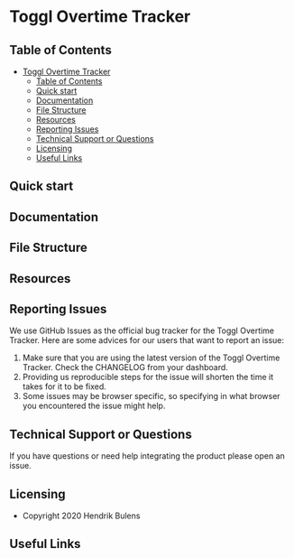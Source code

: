 # Toggl Overtime Tracker

## Table of Contents

- [Toggl Overtime Tracker](#toggl-overtime-tracker)
  - [Table of Contents](#table-of-contents)
  - [Quick start](#quick-start)
  - [Documentation](#documentation)
  - [File Structure](#file-structure)
  - [Resources](#resources)
  - [Reporting Issues](#reporting-issues)
  - [Technical Support or Questions](#technical-support-or-questions)
  - [Licensing](#licensing)
  - [Useful Links](#useful-links)

## Quick start

## Documentation

## File Structure

## Resources

## Reporting Issues

We use GitHub Issues as the official bug tracker for the Toggl Overtime Tracker. Here are some advices for our users that want to report an issue:

1. Make sure that you are using the latest version of the Toggl Overtime Tracker. Check the CHANGELOG from your dashboard.
2. Providing us reproducible steps for the issue will shorten the time it takes for it to be fixed.
3. Some issues may be browser specific, so specifying in what browser you encountered the issue might help.

## Technical Support or Questions

If you have questions or need help integrating the product please open an issue.

## Licensing

- Copyright 2020 Hendrik Bulens

## Useful Links

